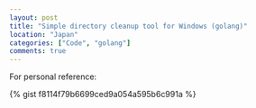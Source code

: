 ```yaml
---
layout: post
title: "Simple directory cleanup tool for Windows (golang)"
location: "Japan"
categories: ["Code", "golang"]
comments: true
---
```


For personal reference:

{% gist f8114f79b6699ced9a054a595b6c991a %}

